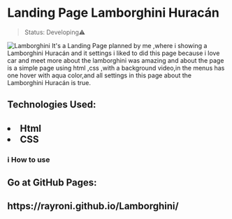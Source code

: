 <h1>Landing Page Lamborghini Huracán</h1>

>Status: Developing⚠️

<img src="https://media.discordapp.net/attachments/914344565073412126/953743964169723985/adada.JPG?width=1354&height=676"
     alt="Lamborghini">
It's a Landing Page planned by me ,where i showing a Lamborghini Huracán and it settings i liked to did this page because i love car and meet more about the lamborghini was amazing and about the page is a simple page using html ,css ,with a background video,in the menus has one hover with aqua color,and all settings in this page about the Lamborghini Huracán is true.

<h2>Technologies Used:<h2>
 <li>Html</li>
 <li>CSS</li>
 <h3> ℹ️ How to use<h3>
 <h2>Go at GitHub Pages:<h2/>
https://rayroni.github.io/Lamborghini/


